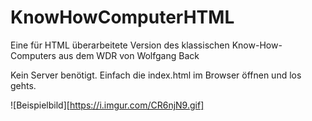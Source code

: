 # KnowHowComputerHTML
Eine für HTML überarbeitete Version des klassischen Know-How-Computers aus dem WDR von Wolfgang Back

Kein Server benötigt. Einfach die index.html im Browser öffnen und los gehts.

![Beispielbild][https://i.imgur.com/CR6njN9.gif]
